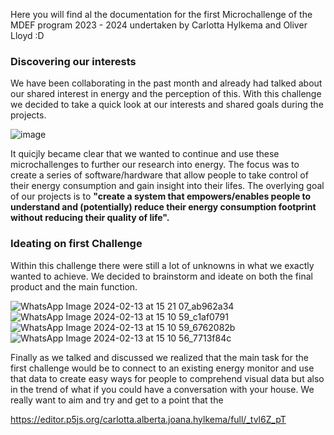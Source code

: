 Here you will find al the documentation for the first Microchallenge of the MDEF program 2023 - 2024 undertaken by Carlotta Hylkema and Oliver Lloyd :D 

### Discovering our interests
We have been collaborating in the past month and already had talked about our shared interest in energy and the perception of this. With this challenge we decided to take a quick look at our interests and shared goals during the projects. 

![image](https://github.com/Oliver-Lloyd-MDEF/MDEF-Microchallenge-1-Energy-Monitors/assets/147051108/7624acf2-746c-4f88-81b0-3a2cfb269d26)

It quicjly became clear that we wanted to continue and use these microchallenges to further our research into energy. The focus was to create a series of software/hardware that allow people to take control of their energy consumption and gain insight into their lifes. The overlying goal of our projects is to **"create a system that empowers/enables people to understand and (potentially) reduce their energy consumption footprint without reducing their quality of life".**

### Ideating on first Challenge

Within this challenge there were still a lot of unknowns in what we exactly wanted to achieve. We decided to brainstorm and ideate on both the final product and the main function.

![WhatsApp Image 2024-02-13 at 15 21 07_ab962a34](https://github.com/Oliver-Lloyd-MDEF/MDEF-Microchallenge-1-Energy-Monitors/assets/147051108/84872642-bd46-4465-b705-b61efa5c04d2)
![WhatsApp Image 2024-02-13 at 15 10 59_c1af0791](https://github.com/Oliver-Lloyd-MDEF/MDEF-Microchallenge-1-Energy-Monitors/assets/147051108/ac353155-7a1a-4d45-a806-041e9377ac54)
![WhatsApp Image 2024-02-13 at 15 10 59_6762082b](https://github.com/Oliver-Lloyd-MDEF/MDEF-Microchallenge-1-Energy-Monitors/assets/147051108/0b627b9c-3686-4731-af3b-7a07e6651007)
![WhatsApp Image 2024-02-13 at 15 10 56_7713f84c](https://github.com/Oliver-Lloyd-MDEF/MDEF-Microchallenge-1-Energy-Monitors/assets/147051108/4d083b9f-1867-44ee-ab8d-1e6ee31deb03)

Finally as we talked and discussed we realized that the main task for the first challenge would be to connect to an existing energy monitor and use that data to create easy ways for people to comprehend visual data but also in the trend of what if you could have a conversation with your house. We really want to aim and try and get to a point that the

https://editor.p5js.org/carlotta.alberta.joana.hylkema/full/_tvl6Z_pT
